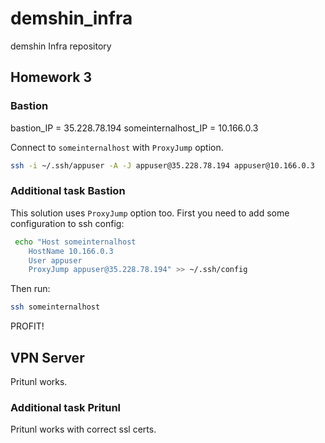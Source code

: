 # demshin_infra

demshin Infra repository

## Homework 3

### Bastion

bastion_IP = 35.228.78.194
someinternalhost_IP = 10.166.0.3

Connect to `someinternalhost` with `ProxyJump` option.

```bash
ssh -i ~/.ssh/appuser -A -J appuser@35.228.78.194 appuser@10.166.0.3
```

### Additional task Bastion

This solution uses `ProxyJump` option too. First you need to add some configuration to ssh config:

```bash
 echo "Host someinternalhost
    HostName 10.166.0.3
    User appuser
    ProxyJump appuser@35.228.78.194" >> ~/.ssh/config
```

Then run:

```bash
ssh someinternalhost
```

PROFIT!

## VPN Server

Pritunl works.

### Additional task Pritunl

Pritunl works with correct ssl certs.
